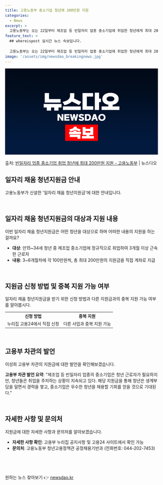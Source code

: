 ```yaml
---
title: 고용노동부 중소기업 청년에 200만원 지원
categories:
  - News
excerpt: >
  고용노동부는 오는 22일부터 제조업 등 빈일자리 업종 중소기업에 취업한 청년에게 최대 200만 원을 지원하는…
feature_text: >
  ## whereispost 실시간 뉴스 속보입니다.

  고용노동부는 오는 22일부터 제조업 등 빈일자리 업종 중소기업에 취업한 청년에게 최대 200만 원을 지원하는…
image: '/assets/img/newsdao_breakingnews.jpg'
---
```


![뉴스다오 속보](/assets/img/newsdao_breakingnews.jpg)

<p>출처: <a href="https://newsdao.kr/3052" rel="dofollow">빈일자리 업종 중소기업 취업 청년에 최대 200만원 지원 - 고용노동부</a> | 뉴스다오</p>

<h2 data-ke-size="size26">일자리 채움 청년지원금 안내</h2>
<p data-ke-size="size16">고용노동부가 신설한 '일자리 채움 청년지원금'에 대한 안내입니다.</p>
<p data-ke-size="size16">&nbsp;</p>

<h2 data-ke-size="size24">일자리 채움 청년지원금의 대상과 지원 내용</h2>
<p data-ke-size="size16">이번 일자리 채움 청년지원금은 어떤 청년을 대상으로 하며 어떠한 내용의 지원을 하는 걸까요?</p>
<ul>
<li><b>대상</b>: 만15~34세 청년 중 제조업 중소기업에 정규직으로 취업하여 3개월 이상 근속한 근로자</li>
<li><b>내용</b>: 3~6개월차에 각 100만원씩, 총 최대 200만원의 지원금을 직접 계좌로 지급</li>
</ul>
<p data-ke-size="size16">&nbsp;</p>

<h2 data-ke-size="size24">지원금 신청 방법 및 중복 지원 가능 여부</h2>
<p data-ke-size="size16">일자리 채움 청년지원금을 받기 위한 신청 방법과 다른 지원금과의 중복 지원 가능 여부를 알아봅시다.</p>
<table>
<tr>
<td style="text-align: center; height: 17px;"><b>신청 방법</b></td>
<td style="text-align: center; height: 17px;"><b>중복 지원</b></td>
</tr>
<tr>
<td style="text-align: center; height: 17px;">누리집 고용24에서 직접 신청</td>
<td style="text-align: center; height: 17px;">다른 사업과 중복 지원 가능</td>
</tr>
</table>
<p data-ke-size="size16">&nbsp;</p>

<h2 data-ke-size="size24">고용부 차관의 발언</h2>
<p data-ke-size="size16">이성희 고용부 차관의 지원금에 대한 발언을 확인해보겠습니다.</p>
<p><b>고용부 차관 발언 요약</b>: "제조업 등 빈일자리 업종의 중소기업은 청년 근로자가 필요하지만, 청년들은 취업을 주저하는 상황이 지속되고 있다. 해당 지원금을 통해 청년은 생계부담을 덜면서 경력을 쌓고, 중소기업은 우수한 청년을 채용할 기회를 얻을 것으로 기대된다."</p>
<p data-ke-size="size16">&nbsp;</p>

<h2 data-ke-size="size24">자세한 사항 및 문의처</h2>
<p data-ke-size="size16">지원금에 대한 자세한 사항과 문의처를 알아보겠습니다.</p>
<ul>
<li><b>자세한 사항 확인</b>: 고용부 누리집 공지사항 및 고용24 사이트에서 확인 가능</li>
<li><b>문의처</b>: 고용노동부 청년고용정책관 공정채용기반과 (전화번호: 044-202-7453)</li>
</ul>
<p data-ke-size="size16">&nbsp;</p>
<p data-ke-size="size16">&nbsp;</p> 

원하는 뉴스 찾아보기 👉 <a href="https://newsdao.kr" rel="dofollow">newsdao.kr</a>


